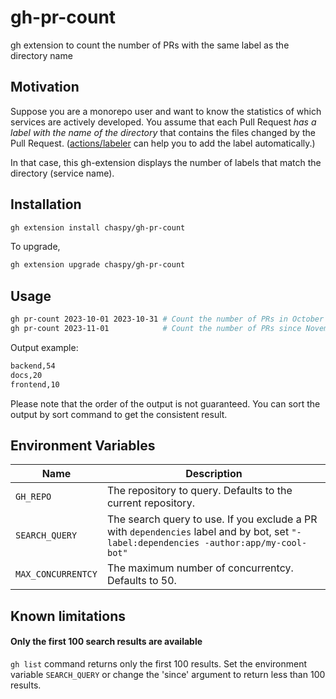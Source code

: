 # gh-pr-count

gh extension to count the number of PRs with the same label as the directory name

## Motivation

Suppose you are a monorepo user and want to know the statistics of which services are actively developed.
You assume that each Pull Request _has a label with the name of the directory_ that contains the files changed by the Pull Request. ([actions/labeler](https://github.com/actions/labeler) can help you to add the label automatically.)

In that case, this gh-extension displays the number of labels that match the directory (service name).

## Installation

```sh
gh extension install chaspy/gh-pr-count
```

To upgrade,

```sh
gh extension upgrade chaspy/gh-pr-count
```

## Usage

```sh
gh pr-count 2023-10-01 2023-10-31 # Count the number of PRs in October 2023
gh pr-count 2023-11-01            # Count the number of PRs since November 1st, 2023 until now
```

Output example:

```sh
backend,54
docs,20
frontend,10
```

Please note that the order of the output is not guaranteed. You can sort the output by sort command to get the consistent result.

## Environment Variables

| Name               | Description                                                                                                                            |
| ------------------ | -------------------------------------------------------------------------------------------------------------------------------------- |
| `GH_REPO`          | The repository to query. Defaults to the current repository.                                                                           |
| `SEARCH_QUERY`     | The search query to use. If you exclude a PR with `dependencies` label and by bot, set `"-label:dependencies -author:app/my-cool-bot"` |
| `MAX_CONCURRENTCY` | The maximum number of concurrentcy. Defaults to 50.                                                                                    |

## Known limitations

#### Only the first 100 search results are available

`gh list` command returns only the first 100 results. Set the environment variable `SEARCH_QUERY` or change the 'since' argument to return less than 100 results.
